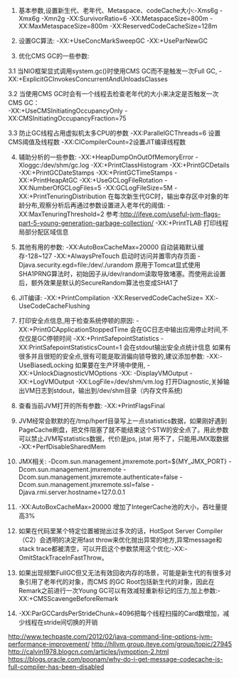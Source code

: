 1. 基本参数,设置新生代、老年代、Metaspace、codeCache大小:-Xms6g -Xmx6g -Xmn2g -XX:SurvivorRatio=6 -XX:MetaspaceSize=800m -XX:MaxMetaspaceSize=800m -XX:ReservedCodeCacheSize=128m

2. 设置GC算法:
    -XX:+UseConcMarkSweepGC -XX:+UseParNewGC 

3. 优化CMS GC的一些参数:

3.1 当NIO框架显式调用system.gc()时使用CMS GC而不是触发一次Full GC, -XX:+ExplicitGCInvokesConcurrentAndUnloadsClasses

3.2 当使用CMS GC时会有一个线程去检查老年代的大小来决定是否触发一次CMS GC：    
    -XX:+UseCMSInitiatingOccupancyOnly -XX:CMSInitiatingOccupancyFraction=75 
    
3.3 防止GC线程占用虚拟机太多CPU的参数
    -XX:ParallelGCThreads=6 设置CMS阈值及线程数 -XX:CICompilerCount=2设置JIT编译线程数

4. 辅助分析的一些参数:
    -XX:+HeapDumpOnOutOfMemoryError -Xloggc:/dev/shm/gc.log -XX:+PrintClassHistogram -XX:+PrintGCDetails -XX:+PrintGCDateStamps -XX:+PrintGCTimeStamps -XX:+PrintHeapAtGC -XX:+UseGCLogFileRotation -XX:NumberOfGCLogFiles=5 -XX:GCLogFileSize=5M
    -XX:+PrintTenuringDistribution 在每次新生代GC时，输出幸存区中对象的年龄分布,观察分析后再通过参数设置进入老年代的阈值: -XX:MaxTenuringThreshold=2
    参考:http://ifeve.com/useful-jvm-flags-part-5-young-generation-garbage-collection/
    -XX:+PrintTLAB  打印线程局部分配区域信息

5. 其他有用的参数:
-XX:AutoBoxCacheMax=20000 自动装箱默认缓存-128~127
-XX:+AlwaysPreTouch 启动时访问并置零内存页面
-Djava.security.egd=file:/dev/./urandom 原用于Tomcat显式使用SHA1PRNG算法时，初始因子从/dev/random读取导致堵塞。而使用此设置后，额外效果是默认的SecureRandom算法也变成SHA1了

6. JIT编译: 
    -XX:+PrintCompilation  -XX:ReservedCodeCacheSize= XX:-UseCodeCacheFlushing


7. 打印安全点信息,用于检查系统停顿的原因: -XX:+PrintGCApplicationStoppedTime 会在GC日志中输出应用停止时间,不仅仅是GC停顿时间
    -XX:+PrintSafepointStatistics -XX:PrintSafepointStatisticsCount=1 会在stdout输出安全点统计信息
    如果有很多并且很短的安全点,很有可能是取消偏向锁导致的,建议添加参数: -XX:-UseBiasedLocking
    如果要在生产环境中使用, -XX:+UnlockDiagnosticVMOptions -XX: -DisplayVMOutput -XX:+LogVMOutput -XX:LogFile=/dev/shm/vm.log
    打开Diagnostic,关掉输出VM日志到stdout，输出到/dev/shm目录（内存文件系统)
    
8. 查看当前JVM打开的所有参数:   -XX:+PrintFlagsFinal

9. JVM经常会默默的在/tmp/hperf目录写上一点statistics数据，如果刚好遇到PageCache刷盘，把文件阻塞了就不能结束这个STW的安全点了。用此参数可以禁止JVM写statistics数据，代价是jps, jstat 用不了，只能用JMX取数据
    -XX:+PerfDisableSharedMem
    
10. JMX相关:
    -Dcom.sun.management.jmxremote.port=${MY_JMX_PORT} -Dcom.sun.management.jmxremote -Dcom.sun.management.jmxremote.authenticate=false -Dcom.sun.management.jmxremote.ssl=false -Djava.rmi.server.hostname=127.0.0.1   
    
11.  -XX:AutoBoxCacheMax=20000 增加了IntegerCache池的大小，吞吐量提高3%

12. 如果在代码里某个特定位置被抛出过多次的话，HotSpot Server Compiler（C2）会透明的决定用fast throw来优化抛出异常的地方,异常message和stack trace都被清空，可以开启这个参数禁用这个优化:-XX:-OmitStackTraceInFastThrow。

13. 如果出现频繁FullGC但又无法有效回收内存的场景，可能是新生代的有很多对象引用了老年代的对象，而CMS 的GC Root包括新生代的对象，因此在Remark之前进行一次Young GC可以有效减轻重新标记的压力,加上参数:-XX:+CMSScavengeBeforeRemark

14. -XX:ParGCCardsPerStrideChunk=4096把每个线程扫描的Card数增加，减少线程在stride间切换的开销

 
http://www.techpaste.com/2012/02/java-command-line-options-jvm-performance-improvement/
http://hllvm.group.iteye.com/group/topic/27945
http://calvin1978.blogcn.com/articles/jvmoption-2.html
https://blogs.oracle.com/poonam/why-do-i-get-message-codecache-is-full-compiler-has-been-disabled
